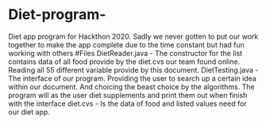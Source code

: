 # Diet-program-
Diet app program for Hackthon 2020. Sadly we never gotten to put our work together to make the app complete due to the time constant but had fun working with others 
#Files
DietReader.java - The constructor for the list contains data of all food provide by the diet.cvs our team found online. Reading all 55 different variable provide by this document. 
DietTesting.java - The interface of our program. Providing the user to search up a certain idea within our document. And choicing the beast choice by the algorithms. The program will as the user diet supplements and print them out when finish with the interface
diet.cvs - Is the data of food and listed values need for our diet app. 

